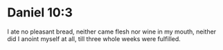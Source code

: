 # Daniel 10:3

I ate no pleasant bread, neither came flesh nor wine in my mouth, neither did I anoint myself at all, till three whole weeks were fulfilled.